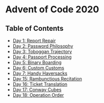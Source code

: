 <!--

---
jupyter:
  jupytext:
    formats: ipynb,md
    hide_notebook_metadata: true
    text_representation:
      extension: .md
      format_name: markdown
      format_version: '1.2'
      jupytext_version: 1.7.1
  kernelspec:
    display_name: Python 3
    language: python
    name: python3
---

-->

# Advent of Code 2020

## Table of Contents

* [Day 1: Report Repair](day.01.ipynb)
* [Day 2: Password Philosophy](day.02.ipynb)
* [Day 3: Toboggan Trajectory](day.03.ipynb)
* [Day 4: Passport Processing](day.04.ipynb)
* [Day 5: Binary Boarding](day.05.ipynb)
* [Day 6: Custom Customs](day.06.ipynb)
* [Day 7: Handy Haversacks](day.07.ipynb)
* [Day 15: Rambunctious Recitation](day.15.ipynb)
* [Day 16: Ticket Translation](day.16.ipynb)
* [Day 17: Conway Cubes](day.17.ipynb)
* [Day 18: Operation Order](day.18.ipynb)
